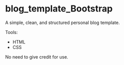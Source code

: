 # blog_template_Bootstrap
A simple, clean, and structured personal blog template.

Tools: 
  - HTML
  - CSS
  
  No need to give credit for use. 
